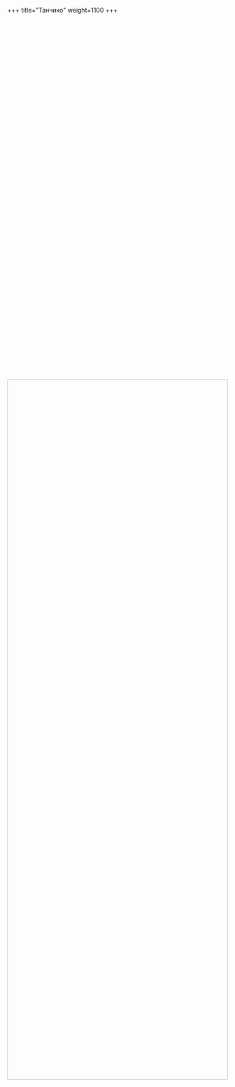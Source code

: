 +++
title="Танчико"
weight=1100
+++
<svg width="982" height="1600" xmlns="http://www.w3.org/2000/svg">
    <style>
        .group text { visibility: hidden; }
        .group:hover text { visibility: visible; }
    </style>
  <!-- Фоновое изображение -->
  <image href="https://return-avatars.leotsarev.ru/maps/tanchico.png" x="0" y="0" width="982" height="1600" />

  <defs>
    <filter id="text-bg" x="-5" y="-5" width="200" height="50">
      <feFlood flood-color="black" flood-opacity="0.8"/>
      <feComposite in2="SourceGraphic" operator="in"/>
      <feMorphology in="SourceAlpha" result="DILATED" operator="dilate" radius="2"/>
      <feMerge>
        <feMergeNode/>
        <feMergeNode in="SourceGraphic"/>
      </feMerge>
    </filter>
  </defs>

  <!-- Пример вставки сторонней SVG-иконки (здесь — простая звезда) 
  <g transform="translate(494, 313)" class="group">
    <polygon points="10,0 12,7 20,7 13.5,11.5 16,18 10,14 4,18 6.5,11.5 0,7 8,7"
             fill="gold" />
    <text x="10" y="30" font-size="12" text-anchor="middle" fill="white" filter="url(#text-bg)">Лагерь белоплащников</text>
    
  </g> -->

  <g class="group" transform="translate(494, 313)">
    <polygon points="0,10 20,10 10,0" fill="brown" />
    <rect x="2" y="10" width="16" height="10" fill="saddlebrown" />
    <text x="10" y="30" font-size="16" text-anchor="middle" fill="white" filter="url(#text-bg)">Лагерь белоплащников</text>
  </g>

  <g class="group" transform="translate(132, 532)">
    <rect x="4" y="4" width="12" height="12" fill="black" />
    <polygon points="4,16 16,16 10,24" fill="black"/>
    <text x="10" y="30" font-size="16" text-anchor="middle" fill="white" filter="url(#text-bg)">Вход в каменоломни</text>
  </g>

  <g class="group" transform="translate(440, 947)">
    <rect x="3" y="6" width="14" height="12" fill="peru" />
    <circle cx="10" cy="12" r="3" fill="burlywood" />
    <text x="10" y="30" font-size="16" text-anchor="middle" fill="white" filter="url(#text-bg)">Таверна «Три сливы»</text>
  </g>

  <g class="group" transform="translate(232, 990)">
    <rect x="3" y="6" width="14" height="12" fill="peru" />
    <circle cx="10" cy="12" r="3" fill="burlywood" />
    <text x="10" y="30" font-size="16" text-anchor="middle" fill="white" filter="url(#text-bg)">Таверна «Затмение»</text>
  </g>

  <g class="group" transform="translate(266, 686)">
        <rect x="4" y="8" width="12" height="10" fill="goldenrod" />
    <polygon points="4,8 10,0 16,8" fill="gold" />
    <text x="10" y="30" font-size="16" text-anchor="middle" fill="white" filter="url(#text-bg)">Особняк марат`дамани</text>
  </g>

  <g class="group" transform="translate(300, 650)">
        <rect x="4" y="8" width="12" height="10" fill="goldenrod" />
    <polygon points="4,8 10,0 16,8" fill="gold" />
    <text x="10" y="30" font-size="16" text-anchor="middle" fill="white" filter="url(#text-bg)">Особняк леди Элианны</text>
  </g>

  <g class="group" transform="translate(122, 1198)">
    <polygon points="0,10 20,10 10,0" fill="brown" />
    <rect x="2" y="10" width="16" height="10" fill="saddlebrown" />
  </g>

  <g class="group" transform="translate(142, 1218)">
    <polygon points="0,10 20,10 10,0" fill="brown" />
    <rect x="2" y="10" width="16" height="10" fill="saddlebrown" />
    <text x="10" y="30" font-size="16" text-anchor="middle" fill="white" filter="url(#text-bg)">Основной лагерь Предвестников</text>
  </g>

  <g class="group" transform="translate(108, 1214)">
    <polygon points="0,10 20,10 10,0" fill="brown" />
    <rect x="2" y="10" width="16" height="10" fill="saddlebrown" />
    <text x="10" y="30" font-size="16" text-anchor="middle" fill="white" filter="url(#text-bg)">Основной лагерь Предвестников</text>
  </g>

  <g class="group" transform="translate(442, 700)">
        <rect x="4" y="8" width="12" height="10" fill="goldenrod" />
    <polygon points="4,8 10,0 16,8" fill="gold" />
    <text x="10" y="30" font-size="16" text-anchor="middle" fill="white" filter="url(#text-bg)">Дворец панарха</text>
  </g>

  <g class="group" transform="translate(412, 847)">
        <rect x="4" y="8" width="12" height="10" fill="goldenrod" />
    <polygon points="4,8 10,0 16,8" fill="gold" />
    <text x="10" y="30" font-size="16" text-anchor="middle" fill="white" filter="url(#text-bg)">Дворец короля</text>
  </g>

  <g class="group" transform="translate(342, 847)">
    <rect x="4" y="4" width="12" height="12" fill="black" />
    <line x1="4" y1="10" x2="16" y2="10" stroke="white" stroke-width="1" />
    <text x="10" y="30" font-size="16" text-anchor="middle" fill="white" filter="url(#text-bg)">Подвал с выходом</text>
  </g>
</svg>
